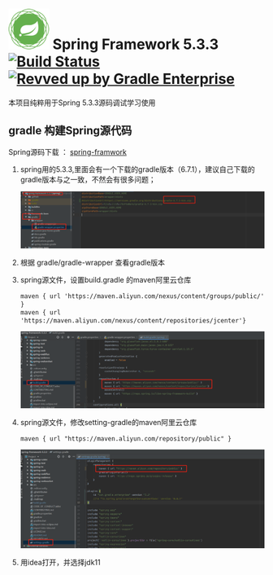 # <img src="src/docs/spring-framework.png" width="80" height="80"> Spring Framework 5.3.3 [![Build Status](https://ci.spring.io/api/v1/teams/spring-framework/pipelines/spring-framework-5.3.x/jobs/build/badge)](https://ci.spring.io/teams/spring-framework/pipelines/spring-framework-5.3.x?groups=Build") [![Revved up by Gradle Enterprise](https://img.shields.io/badge/Revved%20up%20by-Gradle%20Enterprise-06A0CE?logo=Gradle&labelColor=02303A)](https://ge.spring.io/scans?search.rootProjectNames=spring)

本项目纯粹用于Spring 5.3.3源码调试学习使用

## gradle 构建Spring源代码

Spring源码下载 ： <a href="https://github.com/spring-projects/spring-framework" title="spring-framwork">spring-framwork</a>

1. spring用的5.3.3,里面会有一个下载的gradle版本（6.7.1），建议自己下载的gradle版本与之一致，不然会有很多问题；

   ![image-20220811230059373](https://github.com/koralcc/spring5.3.3-sourcecode/blob/main/image-20220811230059373.png)

2. 根据 gradle/gradle-wrapper 查看gradle版本

3. spring源文件，设置build.gradle 的maven阿里云仓库

   ```
   maven { url 'https://maven.aliyun.com/nexus/content/groups/public/' }
   maven { url 'https://maven.aliyun.com/nexus/content/repositories/jcenter'}
   ```

   ![image-20220811230234584](https://github.com/koralcc/spring5.3.3-sourcecode/blob/main/image-20220811230234584.png)

4. spring源文件，修改setting-gradle的maven阿里云仓库

   ```
   maven { url "https://maven.aliyun.com/repository/public" }
   ```

   ![image-20220811230339264](https://github.com/koralcc/spring5.3.3-sourcecode/blob/main/image-20220811230339264.png)

5. 用idea打开，并选择jdk11

